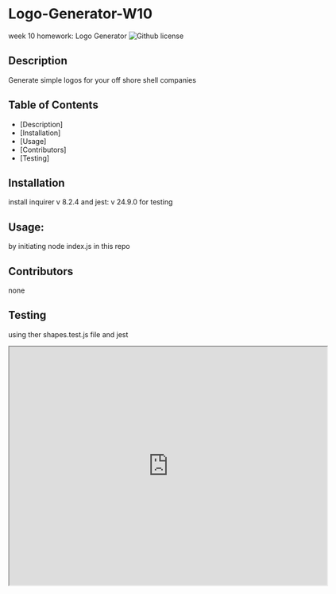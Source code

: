 # Logo-Generator-W10
week 10 homework: Logo Generator
![Github license](https://img.shields.io/badge/license-MIT-blue.svg)
## Description
Generate simple logos for your off shore shell companies
## Table of Contents
* [Description]
* [Installation]
* [Usage]
* [Contributors]
* [Testing]
## Installation
install inquirer v 8.2.4
and jest: v 24.9.0 for testing
## Usage:
by initiating node index.js in this repo
## Contributors
none
## Testing
using ther shapes.test.js file and jest



<iframe src="https://drive.google.com/file/d/1d67zYbJo7i4wBHBdq_TIZuqgmdS648jM/preview" width="640" height="480"></iframe>